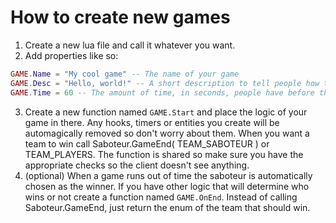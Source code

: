 # How to create new games
1. Create a new lua file and call it whatever you want.
2. Add properties like so: 
```lua
GAME.Name = "My cool game" -- The name of your game
GAME.Desc = "Hello, world!" -- A short description to tell people how to play it
GAME.Time = 60 -- The amount of time, in seconds, people have before the game ends
```
3. Create a new function named `GAME.Start` and place the logic of your game in there. Any hooks, timers or entities you create will be automagically removed so don't worry about them. When you want a team to win call Saboteur.GameEnd( TEAM_SABOTEUR ) or TEAM_PLAYERS. The function is shared so make sure you have the appropriate checks so the client doesn't see anything.
4. (optional) When a game runs out of time the saboteur is automatically chosen as the winner. If you have other logic that will determine who wins or not create a function named `GAME.OnEnd`. Instead of calling Saboteur.GameEnd, just return the enum of the team that should win.